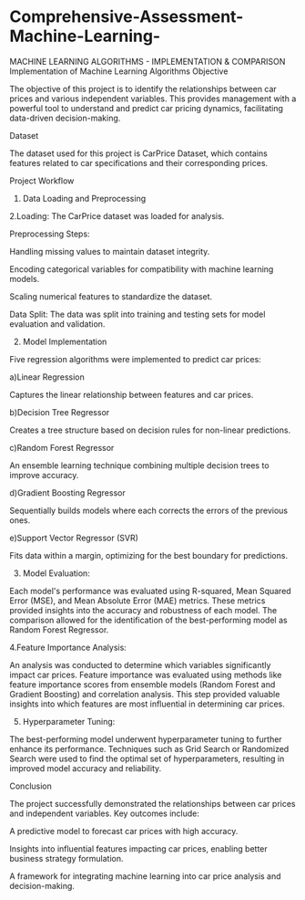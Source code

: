 # Comprehensive-Assessment-Machine-Learning-
MACHINE LEARNING ALGORITHMS - IMPLEMENTATION &amp; COMPARISON
Implementation of Machine Learning Algorithms
Objective


The objective of this project is to identify the relationships between car prices and various independent variables. This provides management with a powerful tool to understand and predict car pricing dynamics, facilitating data-driven decision-making.


Dataset


The dataset used for this project is CarPrice Dataset, which contains features related to car specifications and their corresponding prices.


Project Workflow

1. Data Loading and Preprocessing


2.Loading: The CarPrice dataset was loaded for analysis.

Preprocessing Steps:

Handling missing values to maintain dataset integrity.

Encoding categorical variables for compatibility with machine learning models.

Scaling numerical features to standardize the dataset.

Data Split: The data was split into training and testing sets for model evaluation and validation.


2. Model Implementation

Five regression algorithms were implemented to predict car prices:

a)Linear Regression

Captures the linear relationship between features and car prices.

b)Decision Tree Regressor

Creates a tree structure based on decision rules for non-linear predictions.

c)Random Forest Regressor

An ensemble learning technique combining multiple decision trees to improve accuracy.

d)Gradient Boosting Regressor

Sequentially builds models where each corrects the errors of the previous ones.

e)Support Vector Regressor (SVR)

Fits data within a margin, optimizing for the best boundary for predictions.

3. Model Evaluation:

Each model's performance was evaluated using R-squared, Mean Squared Error (MSE), and Mean Absolute Error (MAE) metrics. These metrics provided insights into the accuracy and robustness of each model. The comparison allowed for the identification of the best-performing model as Random Forest Regressor.


 4.Feature Importance Analysis:
 
An analysis was conducted to determine which variables significantly impact car prices. Feature importance was evaluated using methods like feature importance scores from ensemble models (Random Forest and Gradient Boosting) and correlation analysis. This step provided valuable insights into which features are most influential in determining car prices.

5. Hyperparameter Tuning:

The best-performing model underwent hyperparameter tuning to further enhance its performance. Techniques such as Grid Search or Randomized Search were used to find the optimal set of hyperparameters, resulting in improved model accuracy and reliability.



Conclusion

The project successfully demonstrated the relationships between car prices and independent variables. Key outcomes include:

A predictive model to forecast car prices with high accuracy.

Insights into influential features impacting car prices, enabling better business strategy formulation.

A framework for integrating machine learning into car price analysis and decision-making.









